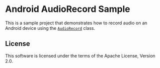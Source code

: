 # Android AudioRecord Sample

This is a sample project that demonstrates how to record audio on an Android device using the [`AudioRecord`](https://developer.android.com/reference/android/media/AudioRecord.html) class.

## License

This software is licensed under the terms of the Apache License, Version 2.0.
